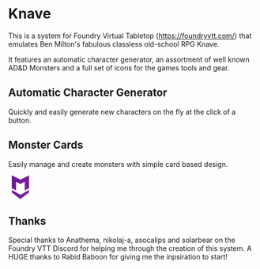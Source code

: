 # Knave
This is a system for Foundry Virtual Tabletop (https://foundryvtt.com/) that emulates Ben Milton's fabulous classless old-school RPG Knave.

It features an automatic character generator, an assortment of well known AD&D Monsters and a full set of icons for the games tools and gear.

## Automatic Character Generator
Quickly and easily generate new characters on the fly at the click of a button.

## Monster Cards
Easily manage and create monsters with simple card based design.

![Monster Card](https://github.com/adam-p/markdown-here/raw/master/src/common/images/icon48.png "Monster Card")


## Thanks
Special thanks to Anathema, nikolaj-a, asocalips and solarbear on the Foundry VTT Discord for helping me through the creation of this system. A HUGE thanks to Rabid Baboon for giving me the inpsiration to start!